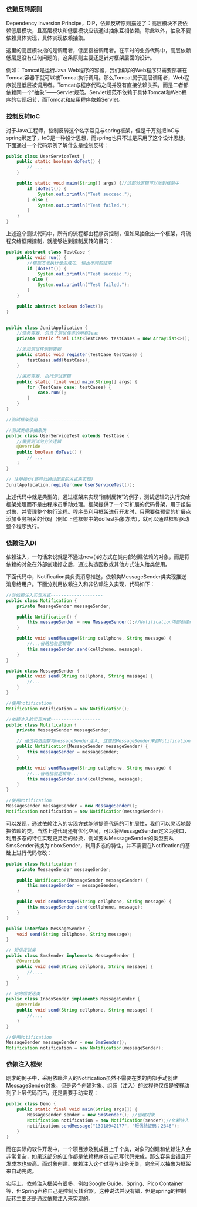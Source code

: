 ### 依赖反转原则

Dependency Inversion Principe，DIP，依赖反转原则描述了：高层模块不要依赖低层模块，且高层模块和低层模块应该通过抽象互相依赖，除此以外，抽象不要依赖具体实现，具体实现依赖抽象。

这里的高层模块指的是调用者，低层指被调用者。在平时的业务代码中，高层依赖低层是没有任何问题的，这条原则主要还是针对框架层面的设计。

例如：Tomcat是运行Java Web程序的容器，我们编写的Web程序只需要部署在Tomcat容器下就可以被Tomcat执行调用。那么Tomcat属于高层调用者，Web程序就是低层被调用者。Tomcat与程序代码之间并没有直接依赖关系，而是二者都依赖同一个“抽象”——Servlet规范。Servlet规范不依赖于具体Tomcat和Web程序的实现细节，而Tomcat和应用程序依赖Servlet。



### 控制反转IoC

对于Java工程师，控制反转这个名字常见与spring框架，但是千万别把IoC与spring绑定了，IoC是一种设计思想，而spring也只不过是采用了这个设计思想。下面通过一个代码示例了解什么是控制反转：

```java
public class UserServiceTest {
    public static boolean doTest() {
        // ... 
    }

    public static void main(String[] args) {//这部分逻辑可以放到框架中
        if (doTest()) {
            System.out.println("Test succeed.");
        } else {
            System.out.println("Test failed.");
        }
    }
}
```

上述这个测试代码中，所有的流程都由程序员控制，但如果抽象出一个框架，将流程交给框架控制，就能够达到控制反转的目的：

```java
public abstract class TestCase {
    public void run() {
        //根据方法执行是否成功, 输出不同的结果
        if (doTest()) {
            System.out.println("Test succeed.");
        } else {
            System.out.println("Test failed.");
        }
    }

    public abstract boolean doTest();
}


public class JunitApplication {
    //任务容器, 包含了测试任务的所有Bean
    private static final List<TestCase> testCases = new ArrayList<>();

    //添加测试样例到容器
    public static void register(TestCase testCase) {
        testCases.add(testCase);
    }

    //遍历容器, 执行测试逻辑
    public static final void main(String[] args) {
        for (TestCase case: testCases) {
            case.run();
        }
    }
}

//测试框架使用-----------------------

//测试类继承抽象类
public class UserServiceTest extends TestCase {
	//需要测试的方法逻辑
    @Override
    public boolean doTest() {
        // ... 
    }
}

// 注册操作(还可以通过配置的方式来实现)
JunitApplication.register(new UserServiceTest());
```

上述代码中就是典型的，通过框架来实现“控制反转”的例子，测试逻辑的执行交给框架处理而不是由程序员手动处理。框架提供了一个可扩展的代码骨架，用于组装对象、并管理整个执行流程。程序员利用框架进行开发时，只需要往预留的扩展点添加业务相关的代码（例如上述框架中的doTest抽象方法），就可以通过框架驱动整个程序执行。



### 依赖注入DI

依赖注入，一句话来说就是不通过new()的方式在类内部创建依赖的对象，而是将依赖的对象在外部创建好之后，通过构造函数或其他方式注入给类使用。

下面代码中，Notification类负责消息推送，依赖类MessageSender类实现推送消息给用户。下面分别用依赖注入和非依赖注入实现，代码如下：

```java
//非依赖注入实现方式--------------------
public class Notification {
    private MessageSender messageSender;

    public Notification() {
        this.messageSender = new MessageSender();//Notification内部创建massageSender
    }

    public void sendMessage(String cellphone, String message) {
        //...省略校验逻辑等
        this.messageSender.send(cellphone, message);
    }
}

public class MessageSender {
    public void send(String cellphone, String message) {
        //...
    }
}

//使用notification
Notification notification = new Notification();

//依赖注入的实现方式-------------------
public class Notification {
    private MessageSender messageSender;

    // 通过构造函数将messageSender注入, 这里的MessageSender来自Notification外部
    public Notification(MessageSender messageSender) {
        this.messageSender = messageSender;
    }

    public void sendMessage(String cellphone, String message) {
        //...省略校验逻辑等...
        this.messageSender.send(cellphone, message);
    }
}

//使用Notification
MessageSender messageSender = new MessageSender();
Notification notification = new Notification(messageSender);
```

可以发现，通过依赖注入的实现方式能够提高代码的可扩展性，我们可以灵活地替换依赖的类。当然上述代码还有优化空间，可以将MessageSender定义为接口，利用多态的特性实现更灵活的替换，例如要从MessageSender的类型要从SmsSender转换为InboxSender，利用多态的特性，并不需要在Notification的基础上进行代码修改：

```java
public class Notification {
    private MessageSender messageSender;

    public Notification(MessageSender messageSender) {
        this.messageSender = messageSender;
    }

    public void sendMessage(String cellphone, String message) {
        this.messageSender.send(cellphone, message);
    }
}

public interface MessageSender {
    void send(String cellphone, String message);
}

// 短信发送类
public class SmsSender implements MessageSender {
    @Override
    public void send(String cellphone, String message) {
        //....
    }
}

// 站内信发送类
public class InboxSender implements MessageSender {
    @Override
    public void send(String cellphone, String message) {
        //....
    }
}

//使用Notification
MessageSender messageSender = new SmsSender();
Notification notification = new Notification(messageSender);
```



### 依赖注入框架

刚才的例子中，采用依赖注入的Notification虽然不需要在类的内部手动创建MessageSender对象，但是这个创建对象、组装（注入）的过程也仅仅是被移动到了上层代码而已，还是需要手动实现：

```java
public class Demo {
    public static final void main(String args[]) {
        MessageSender sender = new SmsSender(); //创建对象
        Notification notification = new Notification(sender);//依赖注入
        notification.sendMessage("13918942177", "短信验证码：2346");
    }
}
```

而在实际的软件开发中，一个项目涉及到成百上千个类，对象的创建和依赖注入会非常复杂，如果这部分的工作都是依赖程序员自己写代码完成，那么容易出错且开发成本也较高。而对象创建、依赖注入这个过程与业务无关，完全可以抽象为框架来自动完成。

实际上，依赖注入框架有很多，例如Google Guide、Spring、Pico Container等，但Spring声称自己是控制反转容器。这种说法并没有错，但是spring的控制反转主要还是通过依赖注入来实现的。

